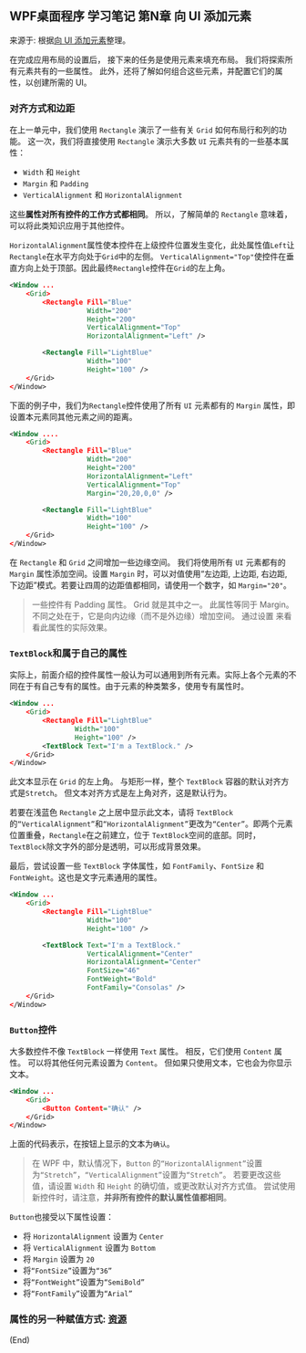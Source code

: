 ## WPF桌面程序 学习笔记 第N章  向 UI 添加元素

来源于: 根据[向 UI 添加元素](https://learn.microsoft.com/zh-cn/training/modules/create-ui-for-windows-10-apps/2-adding-elements-to-your-ui?pivots=wpf)整理。


在完成应用布局的设置后， 接下来的任务是使用元素来填充布局。 我们将探索所有元素共有的一些属性。 此外，还将了解如何组合这些元素，并配置它们的属性，以创建所需的 UI。

### 对齐方式和边距

在上一单元中，我们使用 `Rectangle` 演示了一些有关 `Grid` 如何布局行和列的功能。 这一次，我们将直接使用 `Rectangle` 演示大多数 `UI` 元素共有的一些基本属性：

- `Width` 和 `Height`
- `Margin` 和 `Padding`
- `VerticalAlignment` 和 `HorizontalAlignment`

这些**属性对所有控件的工作方式都相同**。 所以，了解简单的 `Rectangle` 意味着，可以将此类知识应用于其他控件。

`HorizontalAlignment`属性使本控件在上级控件位置发生变化，此处属性值`Left`让`Rectangle`在水平方向处于`Grid`中的左侧。
`VerticalAlignment="Top"`使控件在垂直方向上处于顶部。因此最终`Rectangle`控件在`Grid`的左上角。
```xml
<Window ...
    <Grid>
        <Rectangle Fill="Blue"
                   Width="200"
                   Height="200"
                   VerticalAlignment="Top"
                   HorizontalAlignment="Left" />

        <Rectangle Fill="LightBlue"
                   Width="100"
                   Height="100" />
    </Grid>
</Window>

```

下面的例子中，我们为`Rectangle`控件使用了所有 `UI` 元素都有的 `Margin` 属性，即设置本元素同其他元素之间的距离。
```xml
<Window ....
    <Grid>
        <Rectangle Fill="Blue"
                   Width="200"
                   Height="200"
                   HorizontalAlignment="Left"
                   VerticalAlignment="Top"
                   Margin="20,20,0,0" />

        <Rectangle Fill="LightBlue"
                   Width="100"
                   Height="100" />
    </Grid>
</Window>
```
在 `Rectangle` 和 `Grid` 之间增加一些边缘空间。 我们将使用所有 `UI` 元素都有的 `Margin` 属性添加空间。设置 `Margin` 时，可以对值使用“左边距, 上边距, 右边距, 下边距”模式。若要让四周的边距值都相同，请使用一个数字，如 `Margin="20"`。

>一些控件有 Padding 属性。 Grid 就是其中之一。 此属性等同于 Margin。 不同之处在于，它是向内边缘（而不是外边缘）增加空间。 通过设置 <Grid Padding="20"> 来看看此属性的实际效果。


### `TextBlock`和属于自己的属性

实际上，前面介绍的控件属性一般认为可以通用到所有元素。实际上各个元素的不同在于有自己专有的属性。由于元素的种类繁多，使用专有属性时。

```xml
<Window ...
    <Grid>
        <Rectangle Fill="LightBlue"
                Width="100"
                Height="100" />
        <TextBlock Text="I'm a TextBlock." />
    </Grid>
</Window>
```
此文本显示在 `Grid` 的左上角。 与矩形一样，整个 `TextBlock` 容器的默认对齐方式是`Stretch`。 但文本对齐方式是左上角对齐，这是默认行为。

若要在浅蓝色 `Rectangle` 之上居中显示此文本，请将 `TextBlock` 的`“VerticalAlignment”`和`“HorizontalAlignment”`更改为`“Center”`。即两个元素位置重叠，`Rectangle`在之前建立，位于 `TextBlock`空间的底部。同时， `TextBlock`除文字外的部分是透明，可以形成背景效果。

最后，尝试设置一些 `TextBlock` 字体属性，如 `FontFamily`、`FontSize` 和 `FontWeight`。这也是文字元素通用的属性。


```xml
<Window ...
    <Grid>
        <Rectangle Fill="LightBlue"
                   Width="100"
                   Height="100" />

        <TextBlock Text="I'm a TextBlock."
                   VerticalAlignment="Center"
                   HorizontalAlignment="Center"
                   FontSize="46"
                   FontWeight="Bold"
                   FontFamily="Consolas" />
    </Grid>
</Window>
```

### `Button`控件

大多数控件不像 `TextBlock` 一样使用 `Text` 属性。 相反，它们使用 `Content` 属性。 可以将其他任何元素设置为 `Content`。 但如果只使用文本，它也会为你显示文本。

```xml
<Window ...
    <Grid>
        <Button Content="确认" />
    </Grid>
</Window>
```
上面的代码表示，在按钮上显示的文本为`确认`。

>在 WPF 中，默认情况下，`Button` 的`“HorizontalAlignment”`设置为`“Stretch”`，`“VerticalAlignment”`设置为`“Stretch”`。 若要更改这些值，请设置 `Width` 和 `Height` 的确切值，或更改默认对齐方式值。 尝试使用新控件时，请注意，**并非所有控件的默认属性值都相同**。

`Button`也接受以下属性设置：

- 将 `HorizontalAlignment` 设置为 `Center`
- 将 `VerticalAlignment` 设置为 `Bottom`
- 将 `Margin` 设置为 `20`
- 将`“FontSize”`设置为`“36”`
- 将`“FontWeight”`设置为`“SemiBold”`
- 将`“FontFamily”`设置为`“Arial”`


### 属性的另一种赋值方式: [资源](https://learn.microsoft.com/zh-cn/dotnet/desktop/wpf/advanced/resources-wpf?view=netframeworkdesktop-4.8)




(End)


